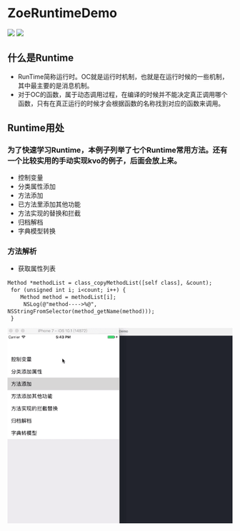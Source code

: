 # ZoeRuntimeDemo
[![](https://img.shields.io/badge/Title-ZoeRuntime-FF7F00.svg)](https://github.com/zzzzzzzzzzzzzoe)
[![](https://img.shields.io/badge/author-zoe-000000.svg)](https://github.com/zzzzzzzzzzzzzoe)

## 什么是Runtime
- RunTime简称运行时。OC就是运行时机制，也就是在运行时候的一些机制，其中最主要的是消息机制。
- 对于OC的函数，属于动态调用过程，在编译的时候并不能决定真正调用哪个函数，只有在真正运行的时候才会根据函数的名称找到对应的函数来调用。

## Runtime用处
### 为了快速学习Runtime，本例子列举了七个Runtime常用方法。还有一个比较实用的手动实现kvo的例子，后面会放上来。
- 控制变量
- 分类属性添加
- 方法添加
- 已方法里添加其他功能
- 方法实现的替换和拦截
- 归档解档
- 字典模型转换


### 方法解析
- 获取属性列表
```
Method *methodList = class_copyMethodList([self class], &count);
 for (unsigned int i; i<count; i++) {
    Method method = methodList[i];
     NSLog(@"method---->%@", NSStringFromSelector(method_getName(method)));
 }
 ```
![](https://github.com/zzzzzzzzzzzzzoe/ZoeRuntimeDemo/blob/master/gifFile/runtime.gif)
